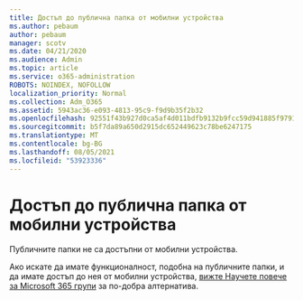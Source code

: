 ```yaml
---
title: Достъп до публична папка от мобилни устройства
ms.author: pebaum
author: pebaum
manager: scotv
ms.date: 04/21/2020
ms.audience: Admin
ms.topic: article
ms.service: o365-administration
ROBOTS: NOINDEX, NOFOLLOW
localization_priority: Normal
ms.collection: Adm_O365
ms.assetid: 5943ac36-e093-4813-95c9-f9d9b35f2b32
ms.openlocfilehash: 92551f43b927d0ca5af4d011bdfb9132b9fcc59d941885f9791ac23c1d69e498
ms.sourcegitcommit: b5f7da89a650d2915dc652449623c78be6247175
ms.translationtype: MT
ms.contentlocale: bg-BG
ms.lasthandoff: 08/05/2021
ms.locfileid: "53923336"
---
```

# <a name="public-folder-access-from-mobile-devices"></a>Достъп до публична папка от мобилни устройства

Публичните папки не са достъпни от мобилни устройства.
  
Ако искате да имате функционалност, подобна на публичните папки, и да имате достъп до нея от мобилни устройства, [вижте Научете повече за Microsoft 365 групи](https://support.office.com/article/learn-about-office-365-groups-b565caa1-5c40-40ef-9915-60fdb2d97fa2) за по-добра алтернатива.
  